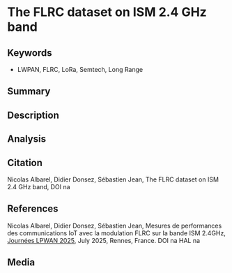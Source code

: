 # The FLRC dataset on ISM 2.4 GHz band

## Keywords

* LWPAN, FLRC, LoRa, Semtech, Long Range

## Summary


## Description


## Analysis


## Citation

Nicolas Albarel, Didier Donsez, Sébastien Jean, The FLRC dataset on ISM 2.4 GHz band, DOI na

## References

Nicolas Albarel, Didier Donsez, Sébastien Jean, Mesures de performances des communications IoT avec la modulation FLRC sur la bande ISM 2.4GHz, [Journées LPWAN 2025](https://hub.imt-atlantique.fr/lpwan25/?page=thematic), July 2025, Rennes, France. DOI na HAL na

## Media


